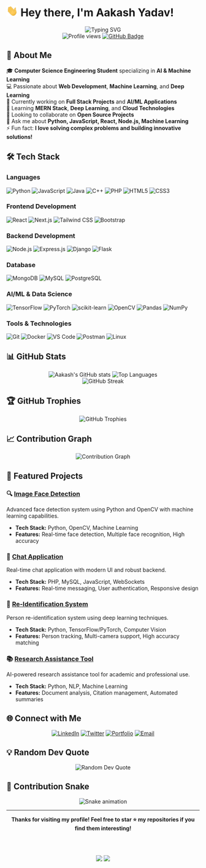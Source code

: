 # <img src="https://raw.githubusercontent.com/ABSphreak/ABSphreak/master/gifs/Hi.gif" width="30px"> Hey there, I'm Aakash Yadav!

<div align="center">
  <img src="https://readme-typing-svg.herokuapp.com?font=Fira+Code&pause=1000&width=435&lines=Full+Stack+Developer;AI%2FML+Enthusiast;Computer+Science+Student;Open+Source+Contributor;Always+Learning+New+Things" alt="Typing SVG" />
</div>

<div align="center">
  <img src="https://komarev.com/ghpvc/?username=AakashYadv&label=Profile%20views&color=0e75b6&style=flat" alt="Profile views" />
  <a href="https://github.com/AakashYadv?tab=followers"><img src="https://img.shields.io/github/followers/AakashYadv?label=Followers&style=social" alt="GitHub Badge"></a>
</div>

## 🚀 About Me

🎓 **Computer Science Engineering Student** specializing in **AI & Machine Learning**  
💻 Passionate about **Web Development**, **Machine Learning**, and **Deep Learning**  
🔭 Currently working on **Full Stack Projects** and **AI/ML Applications**  
🌱 Learning **MERN Stack**, **Deep Learning**, and **Cloud Technologies**  
👯 Looking to collaborate on **Open Source Projects**  
💬 Ask me about **Python, JavaScript, React, Node.js, Machine Learning**  
⚡ Fun fact: **I love solving complex problems and building innovative solutions!**  

## 🛠️ Tech Stack

### Languages
![Python](https://img.shields.io/badge/Python-3776AB?style=for-the-badge&logo=python&logoColor=white)
![JavaScript](https://img.shields.io/badge/JavaScript-F7DF1E?style=for-the-badge&logo=javascript&logoColor=black)
![Java](https://img.shields.io/badge/Java-ED8B00?style=for-the-badge&logo=openjdk&logoColor=white)
![C++](https://img.shields.io/badge/C++-00599C?style=for-the-badge&logo=c%2B%2B&logoColor=white)
![PHP](https://img.shields.io/badge/PHP-777BB4?style=for-the-badge&logo=php&logoColor=white)
![HTML5](https://img.shields.io/badge/HTML5-E34F26?style=for-the-badge&logo=html5&logoColor=white)
![CSS3](https://img.shields.io/badge/CSS3-1572B6?style=for-the-badge&logo=css3&logoColor=white)

### Frontend Development
![React](https://img.shields.io/badge/React-20232A?style=for-the-badge&logo=react&logoColor=61DAFB)
![Next.js](https://img.shields.io/badge/Next.js-000000?style=for-the-badge&logo=next.js&logoColor=white)
![Tailwind CSS](https://img.shields.io/badge/Tailwind_CSS-38B2AC?style=for-the-badge&logo=tailwind-css&logoColor=white)
![Bootstrap](https://img.shields.io/badge/Bootstrap-563D7C?style=for-the-badge&logo=bootstrap&logoColor=white)

### Backend Development
![Node.js](https://img.shields.io/badge/Node.js-43853D?style=for-the-badge&logo=node.js&logoColor=white)
![Express.js](https://img.shields.io/badge/Express.js-404D59?style=for-the-badge)
![Django](https://img.shields.io/badge/Django-092E20?style=for-the-badge&logo=django&logoColor=white)
![Flask](https://img.shields.io/badge/Flask-000000?style=for-the-badge&logo=flask&logoColor=white)

### Database
![MongoDB](https://img.shields.io/badge/MongoDB-4EA94B?style=for-the-badge&logo=mongodb&logoColor=white)
![MySQL](https://img.shields.io/badge/MySQL-00000F?style=for-the-badge&logo=mysql&logoColor=white)
![PostgreSQL](https://img.shields.io/badge/PostgreSQL-316192?style=for-the-badge&logo=postgresql&logoColor=white)

### AI/ML & Data Science
![TensorFlow](https://img.shields.io/badge/TensorFlow-FF6F00?style=for-the-badge&logo=tensorflow&logoColor=white)
![PyTorch](https://img.shields.io/badge/PyTorch-EE4C2C?style=for-the-badge&logo=pytorch&logoColor=white)
![scikit-learn](https://img.shields.io/badge/scikit--learn-F7931E?style=for-the-badge&logo=scikit-learn&logoColor=white)
![OpenCV](https://img.shields.io/badge/OpenCV-5C3EE8?style=for-the-badge&logo=opencv&logoColor=white)
![Pandas](https://img.shields.io/badge/Pandas-150458?style=for-the-badge&logo=pandas&logoColor=white)
![NumPy](https://img.shields.io/badge/NumPy-013243?style=for-the-badge&logo=numpy&logoColor=white)

### Tools & Technologies
![Git](https://img.shields.io/badge/Git-F05032?style=for-the-badge&logo=git&logoColor=white)
![Docker](https://img.shields.io/badge/Docker-2496ED?style=for-the-badge&logo=docker&logoColor=white)
![VS Code](https://img.shields.io/badge/VS_Code-007ACC?style=for-the-badge&logo=visual-studio-code&logoColor=white)
![Postman](https://img.shields.io/badge/Postman-FF6C37?style=for-the-badge&logo=postman&logoColor=white)
![Linux](https://img.shields.io/badge/Linux-FCC624?style=for-the-badge&logo=linux&logoColor=black)

## 📊 GitHub Stats

<div align="center">
  <img src="https://github-readme-stats.vercel.app/api?username=AakashYadv&show_icons=true&theme=radical&hide_border=true" alt="Aakash's GitHub stats" />
  <img src="https://github-readme-stats.vercel.app/api/top-langs/?username=AakashYadv&layout=compact&theme=radical&hide_border=true" alt="Top Languages" />
</div>

<div align="center">
  <img src="https://github-readme-streak-stats.herokuapp.com/?user=AakashYadv&theme=radical&hide_border=true" alt="GitHub Streak" />
</div>

## 🏆 GitHub Trophies

<div align="center">
  <img src="https://github-profile-trophy.vercel.app/?username=AakashYadv&theme=radical&no-frame=true&row=1&column=7" alt="GitHub Trophies" />
</div>

## 📈 Contribution Graph

<div align="center">
  <img src="https://github-readme-activity-graph.vercel.app/graph?username=AakashYadv&theme=react-dark&hide_border=true" alt="Contribution Graph" />
</div>

## 🚀 Featured Projects

### 🔍 [Image Face Detection](https://github.com/AakashYadv/Image_face_detection)
Advanced face detection system using Python and OpenCV with machine learning capabilities.
- **Tech Stack:** Python, OpenCV, Machine Learning
- **Features:** Real-time face detection, Multiple face recognition, High accuracy

### 💬 [Chat Application](https://github.com/AakashYadv/ChatApp)
Real-time chat application with modern UI and robust backend.
- **Tech Stack:** PHP, MySQL, JavaScript, WebSockets
- **Features:** Real-time messaging, User authentication, Responsive design

### 🤖 [Re-Identification System](https://github.com/AakashYadv/Re-Indetification)
Person re-identification system using deep learning techniques.
- **Tech Stack:** Python, TensorFlow/PyTorch, Computer Vision
- **Features:** Person tracking, Multi-camera support, High accuracy matching

### 📚 [Research Assistance Tool](https://github.com/AakashYadv/research-assistance)
AI-powered research assistance tool for academic and professional use.
- **Tech Stack:** Python, NLP, Machine Learning
- **Features:** Document analysis, Citation management, Automated summaries

## 🌐 Connect with Me

<div align="center">
  
[![LinkedIn](https://img.shields.io/badge/LinkedIn-0077B5?style=for-the-badge&logo=linkedin&logoColor=white)](https://linkedin.com/in/aakashyadav)
[![Twitter](https://img.shields.io/badge/Twitter-1DA1F2?style=for-the-badge&logo=twitter&logoColor=white)](https://twitter.com/aakashyadv)
[![Portfolio](https://img.shields.io/badge/Portfolio-000000?style=for-the-badge&logo=About.me&logoColor=white)](https://aakashyadav.github.io)
[![Email](https://img.shields.io/badge/Email-D14836?style=for-the-badge&logo=gmail&logoColor=white)](mailto:your.email@gmail.com)

</div>

## 💡 Random Dev Quote

<div align="center">
  <img src="https://quotes-github-readme.vercel.app/api?type=horizontal&theme=radical" alt="Random Dev Quote" />
</div>

## 🐍 Contribution Snake

<div align="center">
  <img src="https://raw.githubusercontent.com/AakashYadv/AakashYadv/output/github-contribution-grid-snake-dark.svg" alt="Snake animation" />
</div>

---

<div align="center">
  <b>Thanks for visiting my profile! Feel free to star ⭐ my repositories if you find them interesting!</b>
  
  <br><br>
  
  <img src="https://forthebadge.com/images/badges/built-with-love.svg" />
  <img src="https://forthebadge.com/images/badges/powered-by-coffee.svg" />
</div>
